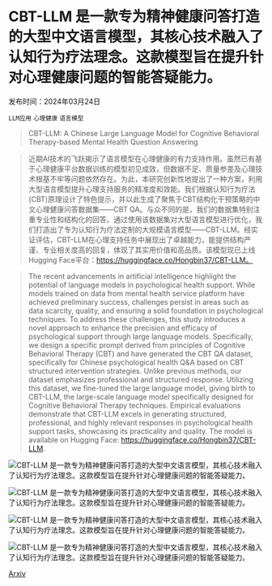 # CBT-LLM 是一款专为精神健康问答打造的大型中文语言模型，其核心技术融入了认知行为疗法理念。这款模型旨在提升针对心理健康问题的智能答疑能力。

发布时间：2024年03月24日

`LLM应用` `心理健康` `语言模型`

> CBT-LLM: A Chinese Large Language Model for Cognitive Behavioral Therapy-based Mental Health Question Answering

> 近期AI技术的飞跃揭示了语言模型在心理健康的有力支持作用。虽然已有基于心理健康平台数据训练的模型初见成效，但数据不足、质量参差及心理技术根基不牢等问题依然存在。为此，本研究创新性地提出了一种方案，利用大型语言模型提升心理支持服务的精准度和效能。我们根据认知行为疗法(CBT)原理设计了特色提示，并以此生成了聚焦于CBT结构化干预策略的中文心理健康问答数据集——CBT QA。与众不同的是，我们的数据集特别注重专业性和结构化的回答。通过使用该数据集对大型语言模型进行优化，我们打造出了专为认知行为疗法定制的大规模语言模型——CBT-LLM。经实证评估，CBT-LLM在心理支持任务中展现出了卓越能力，能提供结构严谨、专业相关度高的回复，体现了其实用价值和高品质。该模型现已上线Hugging Face平台：https://huggingface.co/Hongbin37/CBT-LLM。

> The recent advancements in artificial intelligence highlight the potential of language models in psychological health support. While models trained on data from mental health service platform have achieved preliminary success, challenges persist in areas such as data scarcity, quality, and ensuring a solid foundation in psychological techniques. To address these challenges, this study introduces a novel approach to enhance the precision and efficacy of psychological support through large language models. Specifically, we design a specific prompt derived from principles of Cognitive Behavioral Therapy (CBT) and have generated the CBT QA dataset, specifically for Chinese psychological health Q&A based on CBT structured intervention strategies. Unlike previous methods, our dataset emphasizes professional and structured response. Utilizing this dataset, we fine-tuned the large language model, giving birth to CBT-LLM, the large-scale language model specifically designed for Cognitive Behavioral Therapy techniques. Empirical evaluations demonstrate that CBT-LLM excels in generating structured, professional, and highly relevant responses in psychological health support tasks, showcasing its practicality and quality. The model is available on Hugging Face: https://huggingface.co/Hongbin37/CBT-LLM.

![CBT-LLM 是一款专为精神健康问答打造的大型中文语言模型，其核心技术融入了认知行为疗法理念。这款模型旨在提升针对心理健康问题的智能答疑能力。](../../../paper_images/2403.16008/)

![CBT-LLM 是一款专为精神健康问答打造的大型中文语言模型，其核心技术融入了认知行为疗法理念。这款模型旨在提升针对心理健康问题的智能答疑能力。](../../../paper_images/2403.16008/)

![CBT-LLM 是一款专为精神健康问答打造的大型中文语言模型，其核心技术融入了认知行为疗法理念。这款模型旨在提升针对心理健康问题的智能答疑能力。](../../../paper_images/2403.16008/)

![CBT-LLM 是一款专为精神健康问答打造的大型中文语言模型，其核心技术融入了认知行为疗法理念。这款模型旨在提升针对心理健康问题的智能答疑能力。](../../../paper_images/2403.16008/)

[Arxiv](https://arxiv.org/abs/2403.16008)